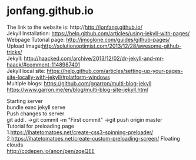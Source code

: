 # jonfang.github.io
The link to the website is: http://http://jonfang.github.io/ <br />
Jekyll Installation: https://help.github.com/articles/using-jekyll-with-pages/ <br />
Webpage Tutorial page: http://jmcglone.com/guides/github-pages/ <br />
Upload Image:http://solutionoptimist.com/2013/12/28/awesome-github-tricks/<br />
Jekyll: http://haacked.com/archive/2013/12/02/dr-jekyll-and-mr-haack/#comment-1148987401 <br />
Jekyll local site: https://help.github.com/articles/setting-up-your-pages-site-locally-with-jekyll/#platform-windows <br />
Multiple blogs: https://github.com/ggarron/multi-blog-jekyll <br />
https://www.garron.me/en/blog/multi-blog-site-jekyll.html <br />

Starting server<br />
bundle exec jekyll serve<br />
Push changes to server<br />
git add . ->git commit -m "First commit" ->git push origin master<br />
Tutorial for preloading page<br />
1.https://ihatetomatoes.net/create-css3-spinning-preloader/
2.https://ihatetomatoes.net/create-custom-preloading-screen/
Floating clouds<br />
http://codepen.io/anon/pen/zqeQEE

